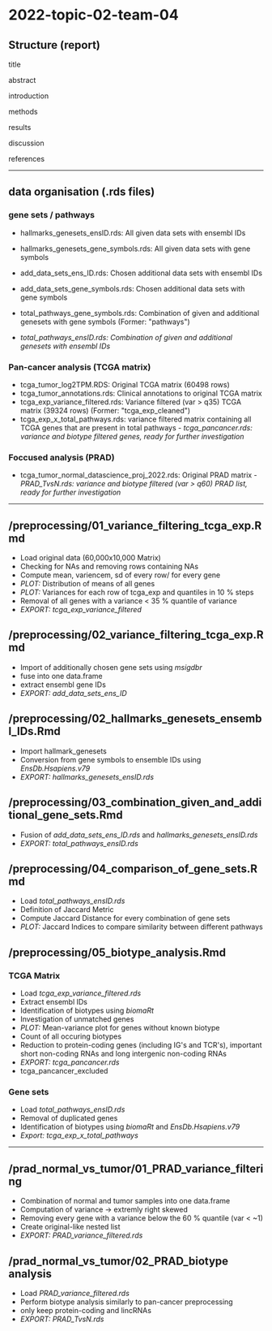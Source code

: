 # 2022-topic-02-team-04

## Structure (report)

title

abstract

introduction

methods

results

discussion

references

***

## data organisation (.rds files)

### gene sets / pathways
- hallmarks_genesets_ensID.rds: All given data sets with ensembl IDs
- hallmarks_genesets_gene_symbols.rds: All given data sets with gene symbols

- add_data_sets_ens_ID.rds: Chosen additional data sets with ensembl IDs
- add_data_sets_gene_symbols.rds: Chosen additional data sets with gene symbols

- total_pathways_gene_symbols.rds: Combination of given and additional genesets with gene symbols (Former: "pathways")
- *total_pathways_ensID.rds: Combination of given and additional genesets with ensembl IDs*

### Pan-cancer analysis (TCGA matrix)
- tcga_tumor_log2TPM.RDS: Original TCGA matrix (60498 rows)
- tcga_tumor_annotations.rds: Clinical annotations to original TCGA matrix
- tcga_exp_variance_filtered.rds: Variance filtered (var > q35) TCGA matrix (39324 rows) (Former: "tcga_exp_cleaned")
- tcga_exp_x_total_pathways.rds: variance filtered matrix containing all TCGA genes that are present in total pathways
*- tcga_pancancer.rds: variance and biotype filtered genes, ready for further investigation*

### Foccused analysis (PRAD)
- tcga_tumor_normal_datascience_proj_2022.rds: Original PRAD matrix
*- PRAD_TvsN.rds: variance and biotype filtered (var > q60) PRAD list, ready for further investigation*

***

## /preprocessing/01_variance_filtering_tcga_exp.Rmd
- Load original data (60,000x10,000 Matrix)
- Checking for NAs and removing rows containing NAs
- Compute mean, variencem, sd of every row/ for every gene
- *PLOT:* Distribution of means of all genes
- *PLOT:* Variances for each row of tcga_exp and quantiles in 10 % steps
- Removal of all genes with a variance < 35 % quantile of variance
- *EXPORT:* _tcga_exp_variance_filtered_

## /preprocessing/02_variance_filtering_tcga_exp.Rmd
- Import of additionally chosen gene sets using _msigdbr_
- fuse into one data.frame
- extract ensembl gene IDs
- *EXPORT:* _add_data_sets_ens_ID_

## /preprocessing/02_hallmarks_genesets_ensembl_IDs.Rmd
- Import hallmark_genesets
- Conversion from gene symbols to ensemble IDs using _EnsDb.Hsapiens.v79_
- *EXPORT:* _hallmarks_genesets_ensID.rds_

## /preprocessing/03_combination_given_and_additional_gene_sets.Rmd
- Fusion of _add_data_sets_ens_ID.rds_ and _hallmarks_genesets_ensID.rds_
- *EXPORT:* _total_pathways_ensID.rds_

## /preprocessing/04_comparison_of_gene_sets.Rmd
- Load _total_pathways_ensID.rds_
- Definition of Jaccard Metric
- Compute Jaccard Distance for every combination of gene sets
- *PLOT:* Jaccard Indices to compare similarity between different pathways

## /preprocessing/05_biotype_analysis.Rmd
### TCGA Matrix
- Load _tcga_exp_variance_filtered.rds_
- Extract ensembl IDs
- Identification of biotypes using _biomaRt_
- Investigation of unmatched genes
- *PLOT:* Mean-variance plot for genes without known biotype
- Count of all occuring biotypes
- Reduction to protein-coding genes (including IG's and TCR's), important short non-coding RNAs and long intergenic non-coding RNAs
- *EXPORT:* _tcga_pancancer.rds_
- tcga_pancancer_excluded
### Gene sets
- Load _total_pathways_ensID.rds_
- Removal of duplicated genes
- Identification of biotypes using _biomaRt_ and _EnsDb.Hsapiens.v79_
- *Export:* _tcga_exp_x_total_pathways_

***

## /prad_normal_vs_tumor/01_PRAD_variance_filtering
- Combination of normal and tumor samples into one data.frame
- Computation of variance -> extremly right skewed
- Removing every gene with a variance below the 60 % quantile (var < ~1)
- Create original-like nested list
- *EXPORT:* _PRAD_variance_filtered.rds_

## /prad_normal_vs_tumor/02_PRAD_biotype analysis
- Load _PRAD_variance_filtered.rds_
- Perform biotype analysis similarly to pan-cancer preprocessing
- only keep protein-coding and lincRNAs
- *EXPORT:* _PRAD_TvsN.rds_

